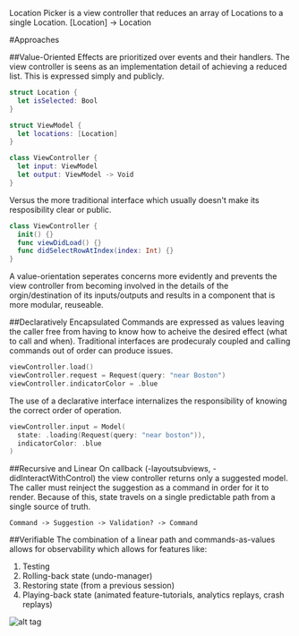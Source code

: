 Location Picker is a view controller that reduces an array of Locations to a single Location. [Location] -> Location

#Approaches

##Value-Oriented
Effects are prioritized over events and their handlers. The view controller is seens as an implementation detail of achieving a reduced list. This is expressed simply and publicly.

```Swift
struct Location {
  let isSelected: Bool
}

struct ViewModel {
  let locations: [Location]
}

class ViewController {
  let input: ViewModel
  let output: ViewModel -> Void
}
```

Versus the more traditional interface which usually doesn't make its resposibility clear or public.
```Swift
class ViewController {
  init() {}
  func viewDidLoad() {}
  func didSelectRowAtIndex(index: Int) {}
}
```

A value-orientation seperates concerns more evidently and prevents the view controller from becoming involved in the details of the orgin/destination of its inputs/outputs and results in a component that is more modular, reuseable.

##Declaratively Encapsulated
Commands are expressed as values leaving the caller free from having to know how to acheive the desired effect (what to call and when). Traditional interfaces are prodecuraly coupled and calling commands out of order can produce issues.
```Swift
viewController.load()
viewController.request = Request(query: "near Boston")
viewController.indicatorColor = .blue
```

The use of a declarative interface internalizes the responsibility of knowing the correct order of operation.
```Swift
viewController.input = Model(
  state: .loading(Request(query: "near boston")),
  indicatorColor: .blue
)
```

##Recursive and Linear
On callback (-layoutsubviews, -didInteractWithControl) the view controller returns only a suggested model. The caller must reinject the suggestion as a command in order for it to render. Because of this, state travels on a single predictable path from a single source of truth.

    Command -> Suggestion -> Validation? -> Command

##Verifiable
The combination of a linear path and commands-as-values allows for observability which allows for features like:

1. Testing
2. Rolling-back state (undo-manager)
3. Restoring state (from a previous session)
4. Playing-back state (animated feature-tutorials, analytics replays, crash replays)

![alt tag](https://github.com/BrianSemiglia/LocationPicker/blob/master/replay.gif)
